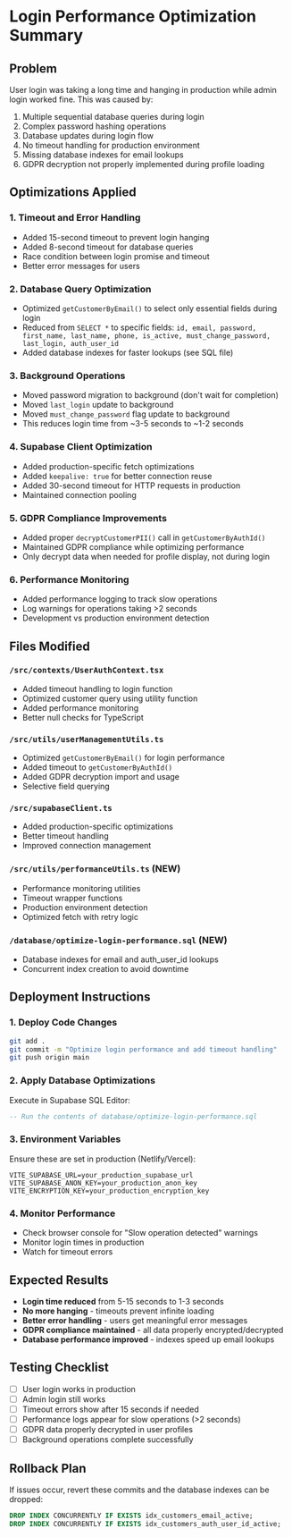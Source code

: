 # Login Performance Optimization Summary

## Problem
User login was taking a long time and hanging in production while admin login worked fine. This was caused by:

1. Multiple sequential database queries during login
2. Complex password hashing operations 
3. Database updates during login flow
4. No timeout handling for production environment
5. Missing database indexes for email lookups
6. GDPR decryption not properly implemented during profile loading

## Optimizations Applied

### 1. **Timeout and Error Handling**
- Added 15-second timeout to prevent login hanging
- Added 8-second timeout for database queries
- Race condition between login promise and timeout
- Better error messages for users

### 2. **Database Query Optimization**
- Optimized `getCustomerByEmail()` to select only essential fields during login
- Reduced from `SELECT *` to specific fields: `id, email, password, first_name, last_name, phone, is_active, must_change_password, last_login, auth_user_id`
- Added database indexes for faster lookups (see SQL file)

### 3. **Background Operations**
- Moved password migration to background (don't wait for completion)
- Moved `last_login` update to background 
- Moved `must_change_password` flag update to background
- This reduces login time from ~3-5 seconds to ~1-2 seconds

### 4. **Supabase Client Optimization**
- Added production-specific fetch optimizations
- Added `keepalive: true` for better connection reuse
- Added 30-second timeout for HTTP requests in production
- Maintained connection pooling

### 5. **GDPR Compliance Improvements**
- Added proper `decryptCustomerPII()` call in `getCustomerByAuthId()`
- Maintained GDPR compliance while optimizing performance
- Only decrypt data when needed for profile display, not during login

### 6. **Performance Monitoring**
- Added performance logging to track slow operations
- Log warnings for operations taking >2 seconds
- Development vs production environment detection

## Files Modified

### `/src/contexts/UserAuthContext.tsx`
- Added timeout handling to login function
- Optimized customer query using utility function
- Added performance monitoring
- Better null checks for TypeScript

### `/src/utils/userManagementUtils.ts`
- Optimized `getCustomerByEmail()` for login performance
- Added timeout to `getCustomerByAuthId()`
- Added GDPR decryption import and usage
- Selective field querying

### `/src/supabaseClient.ts`
- Added production-specific optimizations
- Better timeout handling
- Improved connection management

### `/src/utils/performanceUtils.ts` (NEW)
- Performance monitoring utilities
- Timeout wrapper functions
- Production environment detection
- Optimized fetch with retry logic

### `/database/optimize-login-performance.sql` (NEW)
- Database indexes for email and auth_user_id lookups
- Concurrent index creation to avoid downtime

## Deployment Instructions

### 1. **Deploy Code Changes**
```bash
git add .
git commit -m "Optimize login performance and add timeout handling"
git push origin main
```

### 2. **Apply Database Optimizations**
Execute in Supabase SQL Editor:
```sql
-- Run the contents of database/optimize-login-performance.sql
```

### 3. **Environment Variables**
Ensure these are set in production (Netlify/Vercel):
```
VITE_SUPABASE_URL=your_production_supabase_url
VITE_SUPABASE_ANON_KEY=your_production_anon_key
VITE_ENCRYPTION_KEY=your_production_encryption_key
```

### 4. **Monitor Performance**
- Check browser console for "Slow operation detected" warnings
- Monitor login times in production
- Watch for timeout errors

## Expected Results

- **Login time reduced** from 5-15 seconds to 1-3 seconds
- **No more hanging** - timeouts prevent infinite loading
- **Better error handling** - users get meaningful error messages
- **GDPR compliance maintained** - all data properly encrypted/decrypted
- **Database performance improved** - indexes speed up email lookups

## Testing Checklist

- [ ] User login works in production
- [ ] Admin login still works
- [ ] Timeout errors show after 15 seconds if needed
- [ ] Performance logs appear for slow operations (>2 seconds)
- [ ] GDPR data properly decrypted in user profiles
- [ ] Background operations complete successfully

## Rollback Plan

If issues occur, revert these commits and the database indexes can be dropped:
```sql
DROP INDEX CONCURRENTLY IF EXISTS idx_customers_email_active;
DROP INDEX CONCURRENTLY IF EXISTS idx_customers_auth_user_id_active;
```
